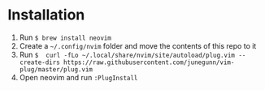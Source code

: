 # Installation
1. Run `$ brew install neovim`
2. Create a `~/.config/nvim` folder and move the contents of this repo to it
3. Run `$  curl -fLo ~/.local/share/nvim/site/autoload/plug.vim --create-dirs https://raw.githubusercontent.com/junegunn/vim-plug/master/plug.vim`
4. Open neovim and run `:PlugInstall`

